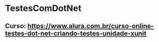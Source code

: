 # TestesComDotNet

## Curso: https://www.alura.com.br/curso-online-testes-dot-net-criando-testes-unidade-xunit
